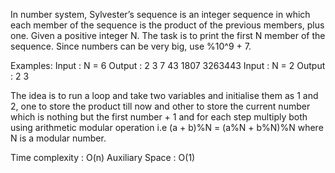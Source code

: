 In number system, Sylvester’s sequence is an integer sequence in which each member of the sequence is the product of the previous members, plus one. Given a positive integer N. The task is to print the first N member of the sequence. 
Since numbers can be very big, use %10^9 + 7.

Examples: 
Input : N = 6
Output : 2 3 7 43 1807 3263443
Input : N = 2
Output : 2 3

The idea is to run a loop and take two variables and initialise them as 1 and 2, one to store the product till now and other to store the current number which is nothing but the first number + 1 and for each step multiply both using arithmetic modular operation i.e (a + b)%N = (a%N + b%N)%N where N is a modular number.

Time complexity : O(n) 
Auxiliary Space : O(1)